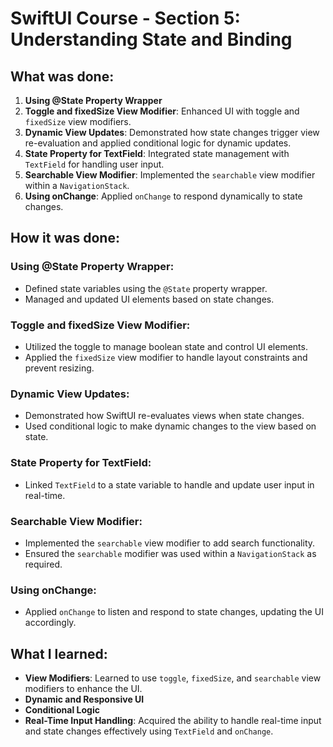# SwiftUI Course - Section 5: Understanding State and Binding

## What was done:
1. **Using @State Property Wrapper**
2. **Toggle and fixedSize View Modifier**: Enhanced UI with toggle and `fixedSize` view modifiers.
3. **Dynamic View Updates**: Demonstrated how state changes trigger view re-evaluation and applied conditional logic for dynamic updates.
4. **State Property for TextField**: Integrated state management with `TextField` for handling user input.
5. **Searchable View Modifier**: Implemented the `searchable` view modifier within a `NavigationStack`.
6. **Using onChange**: Applied `onChange` to respond dynamically to state changes.

## How it was done:
### Using @State Property Wrapper:
- Defined state variables using the `@State` property wrapper.
- Managed and updated UI elements based on state changes.

### Toggle and fixedSize View Modifier:
- Utilized the toggle to manage boolean state and control UI elements.
- Applied the `fixedSize` view modifier to handle layout constraints and prevent resizing.

### Dynamic View Updates:
- Demonstrated how SwiftUI re-evaluates views when state changes.
- Used conditional logic to make dynamic changes to the view based on state.

### State Property for TextField:
- Linked `TextField` to a state variable to handle and update user input in real-time.

### Searchable View Modifier:
- Implemented the `searchable` view modifier to add search functionality.
- Ensured the `searchable` modifier was used within a `NavigationStack` as required.

### Using onChange:
- Applied `onChange` to listen and respond to state changes, updating the UI accordingly.

## What I learned:
- **View Modifiers**: Learned to use `toggle`, `fixedSize`, and `searchable` view modifiers to enhance the UI.
- **Dynamic and Responsive UI**
- **Conditional Logic**
- **Real-Time Input Handling**: Acquired the ability to handle real-time input and state changes effectively using `TextField` and `onChange`.
